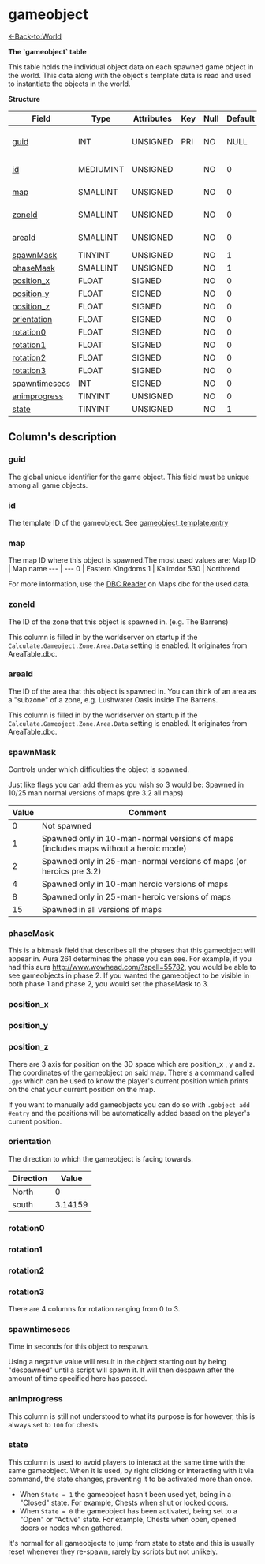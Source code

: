 # gameobject

[<-Back-to:World](database-world.md)

**The \`gameobject\` table**

This table holds the individual object data on each spawned game object in the world. This data along with the object's template data is read and used to instantiate the objects in the world.

**Structure**

| Field               | Type         | Attributes | Key | Null | Default | Extra          | Comment                  |
|---------------------|--------------|------------|-----|------|---------|----------------|--------------------------|
| [guid][1]           | INT          | UNSIGNED   | PRI | NO   | NULL    | Auto increment | Global Unique Identifier |
| [id][2]             | MEDIUMINT    | UNSIGNED   |     | NO   | 0       |                | Gameobject Identifier    |
| [map][3]            | SMALLINT     | UNSIGNED   |     | NO   | 0       |                | Map Identifier           |
| [zoneId][4]         | SMALLINT     | UNSIGNED   |     | NO   | 0       |                | Zone Identifier          |
| [areaId][5]         | SMALLINT     | UNSIGNED   |     | NO   | 0       |                | Area Identifier          |
| [spawnMask][6]      | TINYINT      | UNSIGNED   |     | NO   | 1       |                |                          |
| [phaseMask][7]      | SMALLINT     | UNSIGNED   |     | NO   | 1       |                |                          |
| [position_x][8]     | FLOAT        | SIGNED     |     | NO   | 0       |                |                          |
| [position_y][9]     | FLOAT        | SIGNED     |     | NO   | 0       |                |                          |
| [position_z][10]     | FLOAT        | SIGNED     |     | NO   | 0       |                |                          |
| [orientation][11]    | FLOAT        | SIGNED     |     | NO   | 0       |                |                          |
| [rotation0][12]     | FLOAT        | SIGNED     |     | NO   | 0       |                |                          |
| [rotation1][13]     | FLOAT        | SIGNED     |     | NO   | 0       |                |                          |
| [rotation2][14]     | FLOAT        | SIGNED     |     | NO   | 0       |                |                          |
| [rotation3][15]     | FLOAT        | SIGNED     |     | NO   | 0       |                |                          |
| [spawntimesecs][16] | INT          | SIGNED     |     | NO   | 0       |                |                          |
| [animprogress][17]  | TINYINT      | UNSIGNED   |     | NO   | 0       |                |                          |
| [state][18]         | TINYINT      | UNSIGNED   |     | NO   | 1       |                |                          |

[1]: #guid
[2]: #id
[3]: #map
[4]: #zoneId
[5]: #areaId
[6]: #spawnMask
[7]: #phaseMask
[8]: #position\_x
[9]: #position\_y
[10]: #position\_z
[11]: #orientation
[12]: #rotation0
[13]: #rotation1
[14]: #rotation2
[15]: #rotation3
[16]: #spawntimesecs
[17]: #animprogress
[18]: #state

## Column's description

### guid

The global unique identifier for the game object. This field must be unique among all game objects.

### id

The template ID of the gameobject. See [gameobject\_template.entry](http://www.azerothcore.org/wiki/gameobject_template#entry)

### map

The map ID where this object is spawned.The most used values are:
Map ID | Map name
--- | ---
0 | Eastern Kingdoms
1 | Kalimdor
530 | Northrend

For more information, use the [DBC Reader](https://github.com/wowgaming/node-dbc-reader) on Maps.dbc for the used data.

### zoneId

The ID of the zone that this object is spawned in. (e.g. The Barrens)

This column is filled in by the worldserver on startup if the `Calculate.Gameoject.Zone.Area.Data` setting is enabled. It originates from AreaTable.dbc.

### areaId

The ID of the area that this object is spawned in. You can think of an area as a "subzone" of a zone, e.g. Lushwater Oasis inside The Barrens. 

This column is filled in by the worldserver on startup if the `Calculate.Gameoject.Zone.Area.Data` setting is enabled. It originates from AreaTable.dbc.

### spawnMask

Controls under which difficulties the object is spawned.

Just like flags you can add them as you wish so 3 would be: Spawned in 10/25 man normal versions of maps (pre 3.2 all maps)

| Value | Comment                                                                              |
|-------|--------------------------------------------------------------------------------------|
| 0     | Not spawned                                                                          |
| 1     | Spawned only in 10-man-normal versions of maps (includes maps without a heroic mode) |
| 2     | Spawned only in 25-man-normal versions of maps (or heroics pre 3.2)                  |
| 4     | Spawned only in 10-man heroic versions of maps                                       |
| 8     | Spawned only in 25-man-heroic versions of maps                                       |
| 15    | Spawned in all versions of maps                                                      |

### phaseMask

This is a bitmask field that describes all the phases that this gameobject will appear in. Aura 261 determines the phase you can see. For example, if you had this aura <http://www.wowhead.com/?spell=55782>, you would be able to see gameobjects in phase 2. If you wanted the gameobject to be visible in both phase 1 and phase 2, you would set the phaseMask to 3.

### position\_x

### position\_y

### position\_z

There are 3 axis for position on the 3D space which are position\_x , y and z.
The coordinates of the gameobject on said map.
There's a command called `.gps` which can be used to know the player's current position which prints on the chat your current position on the map.

If you want to manually add gameobjects you can do so with `.gobject add #entry` and the positions will be automatically added based on the player's current position.

### orientation

The direction to which the gameobject is facing towards. 

Direction | Value
--- | ---
North | 0
south | 3.14159

### rotation0
### rotation1
### rotation2
### rotation3

There are 4 columns for rotation ranging from 0 to 3.

### spawntimesecs

Time in seconds for this object to respawn.

Using a negative value will result in the object starting out by being "despawned" until a script will spawn it. It will then despawn after the amount of time specified here has passed.

### animprogress

This column is still not understood to what its purpose is for however, this is always set to `100` for chests.

### state

This column is used to avoid players to interact at the same time with the same gameobject.
When it is used, by right clicking or interacting with it via command, the state changes, preventing it to be activated more than once.
-   When `State = 1` the gameobject hasn't been used yet, being in a "Closed" state. For example, Chests when shut or locked doors.
-   When `State = 0` the gameobject has been activated, being set to a "Open" or "Active" state. For example, Chests when open, opened doors or nodes when gathered.

It's normal for all gameobjects to jump from state to state and this is usually reset whenever they re-spawn, rarely by scripts but not unlikely.
